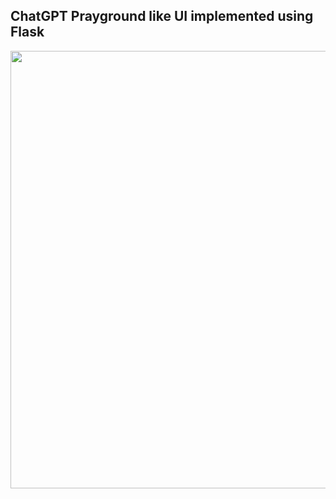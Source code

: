 ## ChatGPT Prayground like UI implemented using Flask
<img src="https://github.com/iispace/Python/assets/24539773/118f8bf0-baae-4da8-ae0f-0b67fcd96258" width=700>
